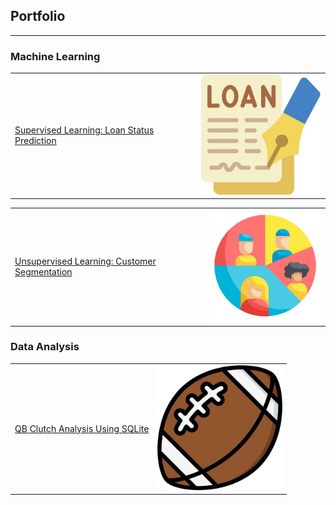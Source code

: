 ## Portfolio

---

### Machine Learning

<table>
  <tr>
    <!-- This is the cell for the text -->
    <td style="vertical-align: middle;">
      <a href="https://github.com/Tazzen-Ross/Loan-Prediction-Analysis">Supervised Learning: Loan Status Prediction</a>
    </td>
    <!-- This is the cell for the image -->
    <td>
      <img src="images/signing.jpg?raw=true" width="200"/>
    </td>
  </tr>
</table>

<table>
  <tr>
    <!-- This is the cell for the text -->
    <td style="vertical-align: middle;">
      <a href="https://github.com/Tazzen-Ross/Automobile-Customer-Segmenation">Unsupervised Learning: Customer Segmentation</a>
    </td>
    <!-- This is the cell for the image -->
    <td>
      <img src="images/segment.jpg?raw=true" width="200"/>
    </td>
  </tr>
</table>

### Data Analysis

<table>
  <tr>
    <!-- This is the cell for the text -->
    <td style="vertical-align: middle;">
      <a href="https://github.com/Tazzen-Ross/Clutchness-Analysis">QB Clutch Analysis Using SQLite</a>
    </td>
    <!-- This is the cell for the image -->
    <td>
      <img src="images/american-football.jpg?raw=true" width="200"/>
    </td>
  </tr>
</table>
